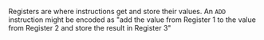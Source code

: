  Registers are where instructions get and store their values. An `ADD` instruction might be encoded as "add the value from Register 1 to the value from Register 2 and store the result in Register 3"

